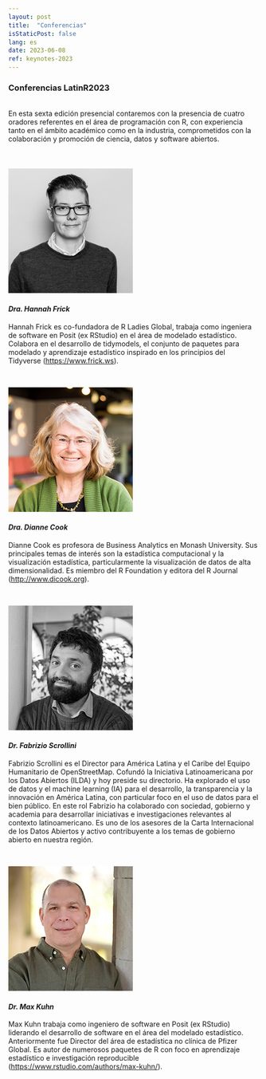 ```yaml
---
layout: post
title:  "Conferencias"
isStaticPost: false
lang: es
date: 2023-06-08
ref: keynotes-2023
---
```


### Conferencias LatinR2023

<br> En esta sexta edición presencial contaremos con la presencia de cuatro oradores referentes en el área de programación con R, con experiencia tanto en el ámbito académico como en la industria, comprometidos con la colaboración y promoción de ciencia, datos y software abiertos.
<br> 
<br>
<br>
<br>
![](../../img/posts/hannah.jpg)

#### _Dra. Hannah Frick_
Hannah Frick es co-fundadora de R Ladies Global, trabaja como ingeniera de software en Posit (ex RStudio) en el área de modelado estadístico. Colabora en el desarrollo de tidymodels, el conjunto de paquetes para modelado y aprendizaje estadístico inspirado en los principios del Tidyverse (https://www.frick.ws).

<br> 

![](../../img/posts/dianne.jpg)

#### _Dra. Dianne Cook_
Dianne Cook es profesora de Business Analytics en Monash University. Sus principales temas de interés son la estadística computacional y la visualización estadística, particularmente la visualización de datos de alta dimensionalidad. Es miembro del R Foundation y editora del R Journal (http://www.dicook.org).


<br> 

![](../../img/posts/Fabrizio.jpg)

#### _*Dr. Fabrizio Scrollini*_
Fabrizio Scrollini es el Director para América Latina y el Caribe del Equipo Humanitario de OpenStreetMap. Cofundó la Iniciativa Latinoamericana por los Datos Abiertos (ILDA) y hoy preside su directorio. Ha explorado el uso de datos y el machine learning (IA) para el desarrollo, la transparencia y la innovación en América Latina, con particular foco en el uso de datos para el bien público. En este rol Fabrizio ha colaborado con sociedad, gobierno y academia para desarrollar iniciativas e investigaciones relevantes al contexto latinoamericano. Es uno de los asesores de la Carta Internacional de los Datos Abiertos y activo contribuyente a los temas de gobierno abierto en nuestra región. 

<br> 

![](../../img/posts/Max.jpg)

#### _Dr. Max Kuhn_
Max Kuhn trabaja como ingeniero de software en Posit (ex RStudio) liderando el desarrollo de software en el área del modelado estadístico. Anteriormente fue Director del área de estadística no clínica de Pfizer Global. Es autor de numerosos paquetes de R con foco en aprendizaje estadístico e investigación reproducible (https://www.rstudio.com/authors/max-kuhn/).
